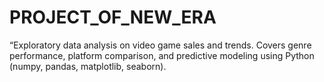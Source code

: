 # PROJECT_OF_NEW_ERA
“Exploratory data analysis on video game sales and trends. Covers genre performance, platform comparison, and predictive modeling using Python (numpy, pandas, matplotlib, seaborn).
